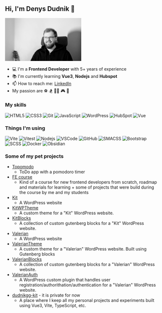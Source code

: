 ## Hi, I'm Denys Dudnik 👋
<img src="./cv-photo.jpg" width="50%"/>

- 💻 I'm a **Frontend Developer** with 5+ years of experience
- 📚 I'm currently learning **Vue3**, **Nodejs** and **Hubspot**
- 📫 How to reach me: [LinkedIn](https://www.linkedin.com/in/dudnikgg/)
- My passion are ⚽️ 🏂 👨‍💻 🎮 🎸

### My skills
![HTML5](https://img.shields.io/badge/-HTML5-black?style=flat-square&logo=html5&logoColor=white)
![CSS3](https://img.shields.io/badge/-CSS3-black?style=flat-square&logo=css3)
![Git](https://img.shields.io/badge/-Git-black?style=flat-square&logo=git)
![JavaScript](https://img.shields.io/badge/-JavaScript-black?style=flat-square&logo=javascript)
![WordPress](https://img.shields.io/badge/-WordPress-black?style=flat-square&logo=wordpress)
![HubSpot](https://img.shields.io/badge/-HubSpot-black?style=flat-square&logo=hubspot)
![Vue](https://img.shields.io/badge/-Vuejs-black?style=flat-square&logo=vue.js)

### Things I'm using
![Vite](https://img.shields.io/badge/-Vite-black?style=flat-square&logo=Vite)
![Vitest](https://img.shields.io/badge/-Vitest-black?style=flat-square&logo=Vitest)
![Nodejs](https://img.shields.io/badge/-Nodejs-black?style=flat-square&logo=Node.js)
![VSCode](https://img.shields.io/badge/-VSCode-black?style=flat-square&logo=visual-studio-code)
![GitHub](https://img.shields.io/badge/-GitHub-black?style=flat-square&logo=github)
![SMACSS](https://img.shields.io/badge/-SMACSS-black?style=flat-square&logo=SMACSS)
![Bootstrap](https://img.shields.io/badge/-Bootstrap-black?style=flat-square&logo=bootstrap)
![SCSS](https://img.shields.io/badge/-SCSS-black?style=flat-square&logo=SASS)
![Docker](https://img.shields.io/badge/-Docker-black?style=flat-square&logo=Docker)
![Obsidian](https://img.shields.io/badge/-Obsidian-black?style=flat-square&logo=Obsidian)

### Some of my pet projects
- [Topomodo](https://github.com/dudnikgg/topomodo)
    - ToDo app with a pomodoro timer
- [FE course](https://github.com/dudnikgg/fe-course-bro)
  - Kind of a course for new frontend developers from scratch,
  roadmap and materials for learning + some of projects that were build during the course by me and my students
- [Kit](https://github.com/dudnikgg/kit)
    - A WordPress website
- [KitWPTheme](https://github.com/dudnikgg/kit-theme)
    - A custom theme for a "Kit" WordPress website.
- [KitBlocks](https://github.com/dudnikgg/kit-blocks)
    - A collection of custom gutenberg blocks for a "Kit" WordPress website.
- [Valerian](https://github.com/dudnikgg/valerian)
    - A WordPress website
- [ValerianTheme](https://github.com/dudnikgg/valerian-theme)
    - A custom theme for a "Valerian" WordPress website. Built using Gutenberg blocks
- [ValerianBlocks](https://github.com/dudnikgg/valerian-blocks)
    - A collection of custom gutenberg blocks for a "Valerian" WordPress website.
- [ValerianAuth](https://github.com/dudnikgg/valerian-auth)
    - A WordPress custom plugin that handles user registration/authorithation/authentication for a "Valerian" WordPress website.
- [dudnikgg-kit]() - it is private for now
    - A place where I keep all my personal projects and experiments built using Vue3, Vite, TypeScript, etc.

<!--
**dudnikgg/dudnikgg** is a ✨ _special_ ✨ repository because its `README.md` (this file) appears on your GitHub profile.

Here are some ideas to get you started:

- 🔭 I’m currently working on ...
- 🌱 I’m currently learning ...
- 👯 I’m looking to collaborate on ...
- 🤔 I’m looking for help with ...
- 💬 Ask me about ...
- 📫 How to reach me: ...
- 😄 Pronouns: ...
- ⚡ Fun fact: ...
-->
